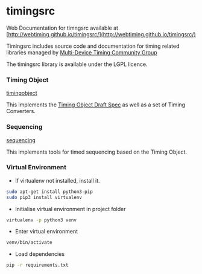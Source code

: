 # timingsrc

Web Documentation for timngsrc available at [http://webtiming.github.io/timingsrc/](http://webtiming.github.io/timingsrc/)

Timingsrc includes source code and documentation for timing related libraries managed by [Multi-Device Timing Community Group](https://www.w3.org/community/webtiming/)

The timingsrc library is available under the LGPL licence.

### Timing Object

[timingobject](v2/timingobject) 

This implements the [Timing Object Draft Spec](https://github.com/webtiming/timingobject) as well as a set of Timing Converters. 

### Sequencing

[sequencing](v2/sequencing)

This implements tools for timed sequencing based on the Timing Object.


### Virtual Environment

- If virtualenv not installed, install it.

```sh
sudo apt-get install python3-pip
sudo pip3 install virtualenv
```

- Initialise virtual environment in project folder

```sh
virtualenv -p python3 venv
```

- Enter virtual environment

```sh
venv/bin/activate
```

- Load dependencies

```sh
pip -r requirements.txt
```

